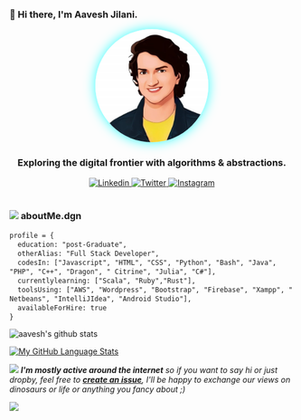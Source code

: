 ### 👋 Hi there, I'm Aavesh Jilani.


<div align="center"> <img src="https://github.com/aaveshdev/aaveshdev/blob/main/Aavesh1.jpg?raw=true" width="200px" height="200px" style="border-radius: 50%; box-shadow: 0px 0px 20px rgba(0,255,255,0.8);"> </div> <h3 align="center"> <strong>Exploring the digital frontier with algorithms & abstractions.</strong> </h3> <div align="center"> <a target="_blank" href="https://linkedin.com/in/aaveshjilani/"> <img src="https://i.pinimg.com/originals/ce/09/3c/ce093c7214ad357bb665cfd2f66a8b6b.png" width="40px" alt="Linkedin"> </a> <a target="_blank" href="https://twitter.com/AaveshJilani"> <img src="https://img.icons8.com/fluency/344/twitter.png" width="40px" alt="Twitter"> </a> <a target="_blank" href="https://instagram.com/edward_legion/"> <img src="https://i.pinimg.com/originals/a2/5f/4f/a25f4f58938bbe61357ebca42d23866f.png" width="40px" alt="Instagram"> </a> </div>

<br>

###  <img src="https://dragon-lang.org/assets/img/logo.png" height="40"> **aboutMe.dgn**

```dragon
profile = {
  education: "post-Graduate",
  otherAlias: "Full Stack Developer",
  codesIn: ["Javascript", "HTML", "CSS", "Python", "Bash", "Java", "PHP", "C++", "Dragon", " Citrine", "Julia", "C#"],
  currentlylearning: ["Scala", "Ruby","Rust"],
  toolsUsing: ["AWS", "Wordpress", "Bootstrap", "Firebase", "Xampp", " Netbeans", "IntelliJIdea", "Android Studio"],
  availableForHire: true
}
```

![aavesh's github stats](https://github-readme-stats.vercel.app/api?username=aaveshdev&bg_color=fafafa&hide_border=true&line_height=25&title_color=0c0c0d&text_color=141414&hide=["issues","prs"])

[![My GitHub Language Stats](https://github-readme-stats.vercel.app/api/top-langs/?username=aaveshdev&langs_count=5)]()


<img src="https://media.giphy.com/media/RhwkGhrlj3NVSOxWSN/giphy.gif" height="30"> <em><b>I'm mostly active around the internet</b> so if you want to say hi or just dropby, feel free to <a target="_blank" href="https://github.com/aaveshdev/aaveshdev/issues/new/choose"><strong> create an issue</strong></a>, I'll be happy to exchange our views on dinosaurs or life or anything you fancy about ;)</b> </em>

![](https://visitor-badge.glitch.me/badge?page_id=aaveshdev)



<!--
**aaveshdev/aaveshdev** is a ✨ _special_ ✨ repository because its `README.md` (this file) appears on your GitHub profile.

Here are some ideas to get you started:

- 🔭 I’m currently working on ...
- 🌱 I’m currently learning ...
- 👯 I’m looking to collaborate on ...
- 🤔 I’m looking for help with ...
- 💬 Ask me about ...
- 📫 How to reach me: ...
- 😄 Pronouns: ...
- ⚡ Fun fact: ...
-->

